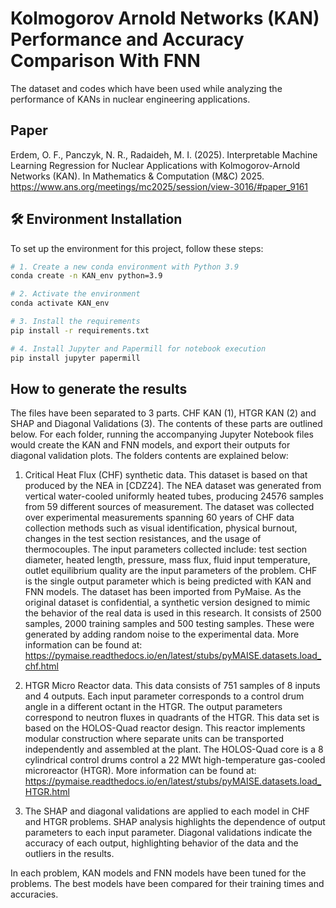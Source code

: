 # Kolmogorov Arnold Networks (KAN) Performance and Accuracy Comparison With FNN
The dataset and codes which have been used while analyzing the performance of KANs in nuclear engineering applications. 

## Paper

Erdem, O. F., Panczyk, N. R., Radaideh, M. I. (2025). Interpretable Machine Learning Regression for Nuclear Applications with Kolmogorov-Arnold Networks (KAN). In Mathematics & Computation (M&C) 2025. https://www.ans.org/meetings/mc2025/session/view-3016/#paper_9161

## 🛠️ Environment Installation

To set up the environment for this project, follow these steps:

```bash
# 1. Create a new conda environment with Python 3.9
conda create -n KAN_env python=3.9

# 2. Activate the environment
conda activate KAN_env

# 3. Install the requirements
pip install -r requirements.txt

# 4. Install Jupyter and Papermill for notebook execution
pip install jupyter papermill
```

## How to generate the results

The files have been separated to 3 parts. CHF KAN (1), HTGR KAN (2) and SHAP and Diagonal Validations (3). The contents of these parts are outlined below. For each folder, running the accompanying Jupyter Notebook files would create the KAN and FNN models, and export their outputs for diagonal validation plots. The folders contents are explained below:

1) Critical Heat Flux (CHF) synthetic data. This dataset is based on that produced by the NEA in [CDZ24]. The NEA dataset was generated from vertical water-cooled uniformly heated tubes, producing 24576 samples from 59 different sources of measurement. The dataset was collected over experimental measurements spanning 60 years of CHF data collection methods such as visual identification, physical burnout, changes in the test section resistances, and the usage of thermocouples. The input parameters collected include: test section diameter, heated length, pressure, mass flux, fluid input temperature, outlet equilibrium quality are the input parameters of the problem. CHF is the single output parameter which is being predicted with KAN and FNN models. The dataset has been imported from PyMaise. As the original dataset is confidential, a synthetic version designed to mimic the behavior of the real data is used in this research. It consists of 2500 samples, 2000 training samples and 500 testing samples. These were generated by adding random noise to the experimental data. More information can be found at: https://pymaise.readthedocs.io/en/latest/stubs/pyMAISE.datasets.load_chf.html

2) HTGR Micro Reactor data. This data consists of 751 samples of 8 inputs and 4 outputs. Each input parameter corresponds to a control drum angle in a different octant in the HTGR. The output parameters correspond to neutron fluxes in quadrants of the HTGR. This data set is based on the HOLOS-Quad reactor design. This reactor implements modular construction where separate units can be transported independently and assembled at the plant. The HOLOS-Quad core is a 8 cylindrical control drums control a 22 MWt high-temperature gas-cooled microreactor (HTGR). More information can be found at: https://pymaise.readthedocs.io/en/latest/stubs/pyMAISE.datasets.load_HTGR.html

3) The SHAP and diagonal validations are applied to each model in CHF and HTGR problems. SHAP analysis highlights the dependence of output parameters to each input parameter. Diagonal validations indicate the accuracy of each output, highlighting behavior of the data and the outliers in the results. 

In each problem, KAN models and FNN models have been tuned for the problems. The best models have been compared for their training times and accuracies. 
